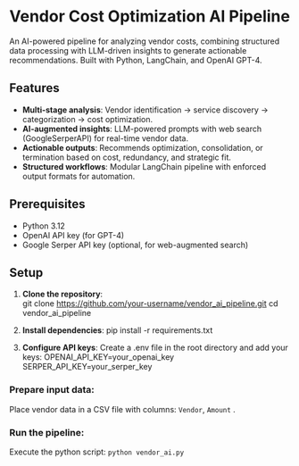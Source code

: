 # Vendor Cost Optimization AI Pipeline  

An AI-powered pipeline for analyzing vendor costs, combining structured data processing with LLM-driven insights to generate actionable recommendations. Built with Python, LangChain, and OpenAI GPT-4.  

## Features  
- **Multi-stage analysis**: Vendor identification → service discovery → categorization → cost optimization.  
- **AI-augmented insights**: LLM-powered prompts with web search (GoogleSerperAPI) for real-time vendor data.  
- **Actionable outputs**: Recommends optimization, consolidation, or termination based on cost, redundancy, and strategic fit.  
- **Structured workflows**: Modular LangChain pipeline with enforced output formats for automation.  

## Prerequisites  
- Python 3.12  
- OpenAI API key (for GPT-4)  
- Google Serper API key (optional, for web-augmented search)  

## Setup  
1. **Clone the repository**:  
   git clone https://github.com/your-username/vendor_ai_pipeline.git
   cd vendor_ai_pipeline

2. **Install dependencies**:
   pip install -r requirements.txt
   
4. **Configure API keys**: Create a .env file in the root directory and add your keys: 
   OPENAI_API_KEY=your_openai_key
   SERPER_API_KEY=your_serper_key
   
### Prepare input data:
Place vendor data in a CSV file with columns: `Vendor`, `Amount` .

### Run the pipeline:
Execute the python script: `python vendor_ai.py`
